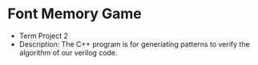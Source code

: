 # Font Memory Game
- Term Project 2
- Description:
The C++ program is for generiating patterns to verify the algorithm of our verilog code.
